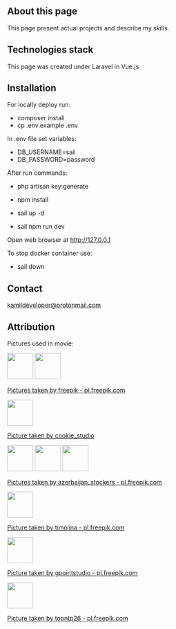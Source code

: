 ## About this page
This page present actual projects and describe my skills.

## Technologies stack
This page was created under Laravel in Vue.js

## Installation
For locally deploy run:
- composer install
- cp .env.example .env

In .env file set variables:
- DB_USERNAME=sail
- DB_PASSWORD=password

After run commands:
- php artisan key:generate
- npm install

- sail up -d
- sail npm run dev

Open web browser at http://127.0.0.1

To stop docker container use:
- sail down

## Contact
kamildeveloper@protonmail.com

## Attribution
Pictures used in movie:

<img src="https://img.freepik.com/darmowe-zdjecie/wysoki-widok-smaczne-ciastko-i-widelec_23-2148718738.jpg" height="60" width="60">
<img src="https://img.freepik.com/darmowe-zdjecie/babeczki-czekoladowe_23-2148148800.jpg" height="60" width="60">

[Pictures taken by freepik - pl.freepik.com](https://pl.freepik.com/zdjęcia/jedzenie)

<img src="https://img.freepik.com/darmowe-zdjecie/rogaliki-z-cukrem-pudrem-na-szarym-stole_176420-298.jpg" height="60" width="60">

[Picture taken by cookie_studio](https://pl.freepik.com/zdjęcia/jedzenie)

<img src="https://img.freepik.com/darmowe-zdjecie/talerz-z-smacznymi-paleczkami-waflowymi-na-powierzchni-betonu_114579-5610.jpg" height="60" width="60">
<img src="https://img.freepik.com/darmowe-zdjecie/pyszne-gofry-z-ciemnej-czekolady-na-kamiennej-powierzchni_114579-56957.jpg" height="60" width="60">
<img src="https://img.freepik.com/darmowe-zdjecie/smaczne-domowe-ciasto-tiramisu_114579-85350.jpg" height="60" width="60">

[Pictures taken by azerbaijan_stockers - pl.freepik.com](https://pl.freepik.com/zdjęcia/jedzenie)

<img src="https://img.freepik.com/darmowe-zdjecie/apetyczna-serowa-zapiekanka-na-bielu-talerza-zakonczeniu-up_2829-19785.jpg" height="60" width="60">

[Picture taken by timolina - pl.freepik.com](https://pl.freepik.com/zdjęcia/jedzenie)

<img src="https://img.freepik.com/darmowe-zdjecie/ciasto-jablkowe-i-wykonane-z-pieczecia-milosci_329181-1062.jpg" height="60" width="60">

[Picture taken by gpointstudio - pl.freepik.com](https://pl.freepik.com/zdjęcia/jedzenie)

<img src="https://img.freepik.com/darmowe-zdjecie/czekoladowe-ciastko-fudge_1339-7272.jpg" height="60" width="60">

[Picture taken by topntp26 - pl.freepik.com](https://pl.freepik.com/zdjęcia/tlo)
